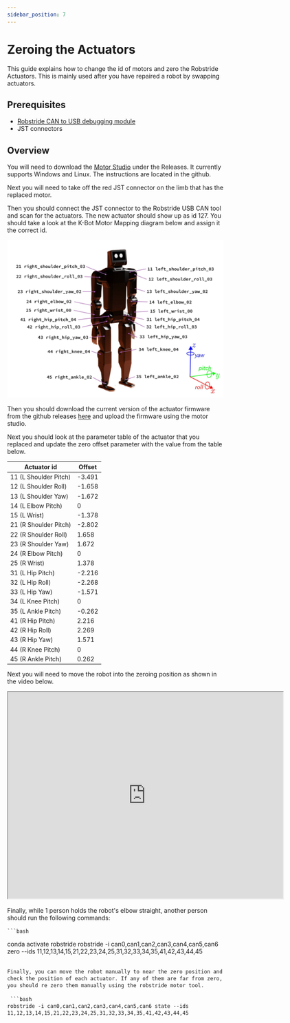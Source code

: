 ```yaml
---
sidebar_position: 7
---
```


# Zeroing the Actuators

This guide explains how to change the id of motors and zero the Robstride Actuators. This is mainly used after you have repaired a robot by swapping actuators.

## Prerequisites

- [Robstride CAN to USB debugging module](https://www.aliexpress.us/item/3256807756256932.html?gps-id=pcStoreLeaderboard&scm=1007.22922.271278.0&scm_id=1007.22922.271278.0&scm-url=1007.22922.271278.0&pvid=e6d847ad-6fda-4920-933d-52eed77ab9e1&_t=gps-id%3ApcStoreLeaderboard%2Cscm-url%3A1007.22922.271278.0%2Cpvid%3Ae6d847ad-6fda-4920-933d-52eed77ab9e1%2Ctpp_buckets%3A668%232846%238112%231997&pdp_ext_f=%7B%22order%22%3A%2224%22%2C%22eval%22%3A%221%22%2C%22sceneId%22%3A%2212922%22%2C%22fromPage%22%3A%22recommend%22%7D&pdp_npi=6%40dis%21USD%2133.38%2133.38%21%21%21236.41%21236.41%21%40210337c117587547672122521efcdb%2112000046389474672%21rec%21US%21%21ABXZ%211%210%21n_tag%3A-29910%3Bd%3A2e201d5d%3Bm03_new_user%3A-29895&spm=a2g0o.store_pc_home.smartLeaderboard_2008097548487.1005007942571684&gatewayAdapt=glo2usa)
- JST connectors

## Overview

You will need to download the [Motor Studio](https://github.com/RobStride/MotorStudio) under the Releases. It currently supports Windows and Linux. The instructions are located in the github.

Next you will need to take off the red JST connector on the limb that has the replaced motor.

Then you should connect the JST connector to the Robstride USB CAN tool and scan for the actuators. The new actuator should show up as id 127. You should take a look at the K-Bot Motor Mapping diagram below and assign it the correct id.

![K-Bot Motor Mapping](./assets/motors.jpg)

Then you should download the current version of the actuator firmware from the github releases [here](https://github.com/RobStride/Product_Information/releases) and upload the firmware using the motor studio.

Next you should look at the parameter table of the actuator that you replaced and update the zero offset parameter with the value from the table below.

| Actuator id    | Offset |
| -- | ------ |
| 11 (L Shoulder Pitch) | -3.491 |
| 12 (L Shoulder Roll) | -1.658 |
| 13 (L Shoulder Yaw) | -1.672 |
| 14 (L Elbow Pitch) | 0 |
| 15 (L Wrist) | -1.378 |
| 21 (R Shoulder Pitch) | -2.802 |
| 22 (R Shoulder Roll) | 1.658 |
| 23 (R Shoulder Yaw) | 1.672 |
| 24 (R Elbow Pitch) | 0 |
| 25 (R Wrist) | 1.378 |
| 31 (L Hip Pitch) | -2.216 |
| 32 (L Hip Roll) | -2.268 |
| 33 (L Hip Yaw) | -1.571 |
| 34 (L Knee Pitch) | 0 |
| 35 (L Ankle Pitch) | -0.262 |
| 41 (R Hip Pitch) | 2.216 |
| 42 (R Hip Roll) | 2.269 |
| 43 (R Hip Yaw) | 1.571 |
| 44 (R Knee Pitch) | 0 |
| 45 (R Ankle Pitch) | 0.262 |

Next you will need to move the robot into the zeroing position as shown in the video below.


<iframe src="https://drive.google.com/file/d/1AsbP1YiTBfWeG6uAvVjnfK_GzbOl1XnP/preview" width="640" height="480" allow="autoplay" allowfullscreen></iframe>


Finally, while 1 person holds the robot's elbow straight, another person should run the following commands:

    ```bash
   conda activate robstride
   robstride -i can0,can1,can2,can3,can4,can5,can6 zero --ids 11,12,13,14,15,21,22,23,24,25,31,32,33,34,35,41,42,43,44,45
   ```

Finally, you can move the robot manually to near the zero position and check the position of each actuator. If any of them are far from zero, you should re zero them manually using the robstride motor tool.

    ```bash
   robstride -i can0,can1,can2,can3,can4,can5,can6 state --ids 11,12,13,14,15,21,22,23,24,25,31,32,33,34,35,41,42,43,44,45
   ```